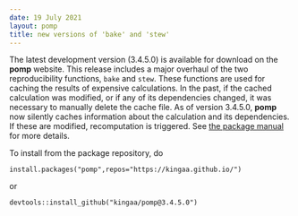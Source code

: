 ```yaml
---
date: 19 July 2021
layout: pomp
title: new versions of 'bake' and 'stew'
---
```


The latest development version (3.4.5.0) is available for download on the **pomp** website.
This release includes a major overhaul of the two reproducibility functions, `bake` and `stew`.
These functions are used for caching the results of expensive calculations.
In the past, if the cached calculation was modified, or if any of its dependencies changed, it was necessary to manually delete the cache file.
As of version 3.4.5.0, **pomp** now silently caches information about the calculation and its dependencies.
If these are modified, recomputation is triggered.
See [the package manual](https://kingaa.github.io/manuals/pomp/help/bake.html) for more details.

To install from the package repository, do
```
install.packages("pomp",repos="https://kingaa.github.io/")
```
or 
```
devtools::install_github("kingaa/pomp@3.4.5.0")
```

